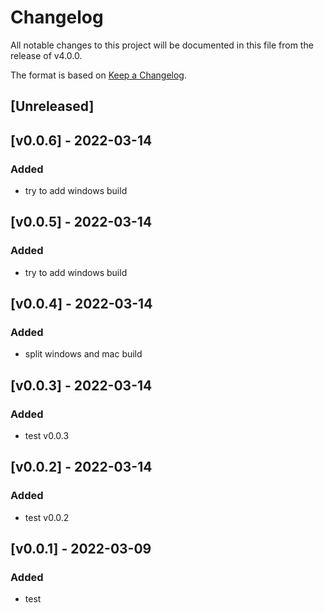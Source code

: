 # Changelog

All notable changes to this project will be documented in this file from the release of v4.0.0.

The format is based on [Keep a Changelog](https://keepachangelog.com/en/1.0.0/).

## [Unreleased]

## [v0.0.6] - 2022-03-14

### Added
 - try to add windows build

## [v0.0.5] - 2022-03-14

### Added
 - try to add windows build

## [v0.0.4] - 2022-03-14

### Added
 - split windows and mac build

## [v0.0.3] - 2022-03-14

### Added
 - test v0.0.3

## [v0.0.2] - 2022-03-14

### Added
 - test v0.0.2

## [v0.0.1] - 2022-03-09

### Added
 - test


